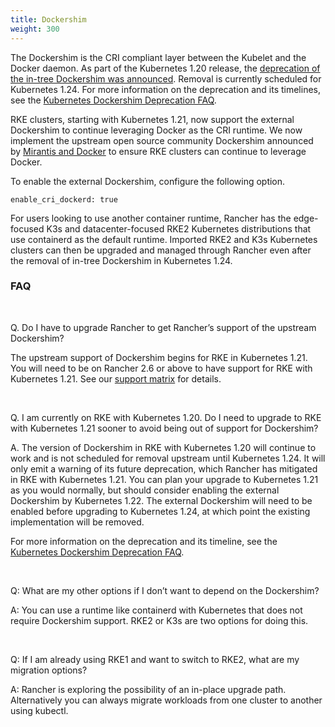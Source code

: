 ```yaml
---
title: Dockershim
weight: 300
---
```


The Dockershim is the CRI compliant layer between the Kubelet and the Docker daemon. As part of the Kubernetes 1.20 release, the [deprecation of the in-tree Dockershim was announced](https://kubernetes.io/blog/2020/12/02/dont-panic-kubernetes-and-docker/). Removal is currently scheduled for Kubernetes 1.24. For more information on the deprecation and its timelines, see the [Kubernetes Dockershim Deprecation FAQ](https://kubernetes.io/blog/2020/12/02/dockershim-faq/#when-will-dockershim-be-removed).

RKE clusters, starting with Kubernetes 1.21, now support the external Dockershim to continue leveraging Docker as the CRI runtime. We now implement the upstream open source community Dockershim announced by [Mirantis and Docker](https://www.mirantis.com/blog/mirantis-to-take-over-support-of-kubernetes-dockershim-2/) to ensure RKE clusters can continue to leverage Docker.

To enable the external Dockershim, configure the following option.

```
enable_cri_dockerd: true
```

For users looking to use another container runtime, Rancher has the edge-focused K3s and datacenter-focused RKE2 Kubernetes distributions that use containerd as the default runtime. Imported RKE2 and K3s Kubernetes clusters can then be upgraded and managed through Rancher even after the removal of in-tree Dockershim in Kubernetes 1.24.

### FAQ

<br>

Q. Do I have to upgrade Rancher to get Rancher’s support of the upstream Dockershim?  

The upstream support of Dockershim begins for RKE in Kubernetes 1.21. You will need to be on Rancher 2.6 or above to have support for RKE with Kubernetes 1.21. See our [support matrix](https://rancher.com/support-maintenance-terms/all-supported-versions/rancher-v2.6.0/) for details.

<br> 

Q. I am currently on RKE with Kubernetes 1.20. Do I need to upgrade to RKE with Kubernetes 1.21 sooner to avoid being out of support for Dockershim?   

A. The version of Dockershim in RKE with Kubernetes 1.20 will continue to work and is not scheduled for removal upstream until Kubernetes 1.24. It will only emit a warning of its future deprecation, which Rancher has mitigated in RKE with Kubernetes 1.21. You can plan your upgrade to Kubernetes 1.21 as you would normally, but should consider enabling the external Dockershim by Kubernetes 1.22. The external Dockershim will need to be enabled before upgrading to Kubernetes 1.24, at which point the existing implementation will be removed.

For more information on the deprecation and its timeline, see the [Kubernetes Dockershim Deprecation FAQ](https://kubernetes.io/blog/2020/12/02/dockershim-faq/#when-will-dockershim-be-removed).

<br>

Q: What are my other options if I don’t want to depend on the Dockershim? 

A: You can use a runtime like containerd with Kubernetes that does not require Dockershim support. RKE2 or K3s are two options for doing this.

<br>

Q: If I am already using RKE1 and want to switch to RKE2, what are my migration options?  

A: Rancher is exploring the possibility of an in-place upgrade path. Alternatively you can always migrate workloads from one cluster to another using kubectl. 

<br>
